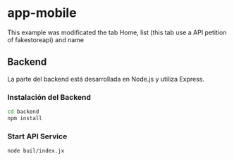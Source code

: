 # app-mobile
 This example was modificated the tab Home, list (this tab use a API petition of fakestoreapi) and name
 
## Backend
La parte del backend está desarrollada en Node.js y utiliza Express.

### Instalación del Backend
```bash
cd backend
npm install
```

### Start API Service
```bash
node buil/index.jx
```
